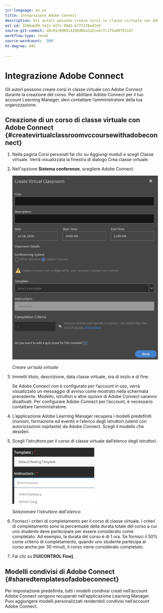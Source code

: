 ```yaml
---
jcr-language: en_us
title: Integrazione Adobe Connect
description: Gli autori possono creare corsi in classe virtuale con Adobe Connect durante la creazione del corso. Per abilitare Adobe Connect per il tuo account Learning Manager, devi contattare l’amministratore della tua organizzazione.
exl-id: 3386ab89-fe13-42fc-9943-b7ff278ed7e9
source-git-commit: a0c01c0d691429bd66a3a2ce4cfc175ad0703157
workflow-type: tm+mt
source-wordcount: '309'
ht-degree: 94%

---
```


# Integrazione Adobe Connect

Gli autori possono creare corsi in classe virtuale con Adobe Connect durante la creazione del corso. Per abilitare Adobe Connect per il tuo account Learning Manager, devi contattare l’amministratore della tua organizzazione.

## Creazione di un corso di classe virtuale con Adobe Connect {#createvirtualclassroomvccoursewithadobeconnect}

1. Nella pagina Corsi personali fai clic su Aggiungi moduli e scegli Classe virtuale. Verrà visualizzata la finestra di dialogo Crea classe virtuale.
1. Nell&#39;opzione **Sistema conferenze**, scegliere Adobe Connect.

   ![](assets/create-vc-author.png)

   *Creare un&#39;aula virtuale*

1. Immetti titolo, descrizione, data classe virtuale, ora di inizio e di fine.

   Se Adobe Connect non è configurato per l’account in uso, verrà visualizzato un messaggio di avviso come mostrato nella schermata precedente. Modello, istruttori e altre opzioni di Adobe Connect saranno disattivati. Per configurare Adobe Connect per l’account, è necessario contattare l’amministratore.

1. L’applicazione Adobe Learning Manager recupera i modelli predefiniti (riunioni, formazione ed eventi) e l’elenco degli istruttori (utenti con autorizzazioni ospitante) da Adobe Connect. Scegli il modello che desideri.
1. Scegli l’istruttore per il corso di classe virtuale dall’elenco degli istruttori.

   ![](assets/instructors-list-author.png)

   *Selezionare l&#39;istruttore dall&#39;elenco*

1. Fornisci i criteri di completamento per il corso di classe virtuale. I criteri di completamento sono la percentuale della durata totale del corso a cui uno studente deve partecipare per essere considerato come completato. Ad esempio, la durata del corso è di 1 ora. Se fornisci il 50% come criterio di completamento, quando uno studente partecipa al corso anche per 30 minuti, il corso viene considerato completato.
1. Fai clic su **[!UICONTROL Fine]**.

## Modelli condivisi di Adobe Connect {#sharedtemplatesofadobeconnect}

Per impostazione predefinita, tutti i modelli condivisi creati nell’account Adobe Connect vengono recuperati nell’applicazione Learning Manager. Puoi aggiungere modelli personalizzati rendendoli condivisi nell’account Adobe Connect.
